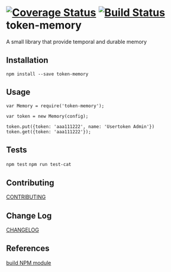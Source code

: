 
[![Coverage Status](https://coveralls.io/repos/github/usertoken/token-memory/badge.svg)](https://coveralls.io/github/usertoken/token-memory)
[![Build Status](https://travis-ci.org/usertoken/token-memory.svg)](https://travis-ci.org/usertoken/token-memory)
token-memory
=========

A small library that provide temporal and durable memory

## Installation

  `npm install --save token-memory`

## Usage

    var Memory = require('token-memory');

    var token = new Memory(config);

    token.put({token: 'aaa111222', name: 'Usertoken Admin'})
    token.get({token: 'aaa111222'});

## Tests

  `npm test`
  `npm run test-cat`

## Contributing

  [CONTRIBUTING](./CONTRIBUTING.md)

## Change Log

  [CHANGELOG](./CHANGELOG.md)

## References

  [build NPM module](https://medium.com/@jdaudier/how-to-create-and-publish-your-first-node-js-module-444e7585b738)
